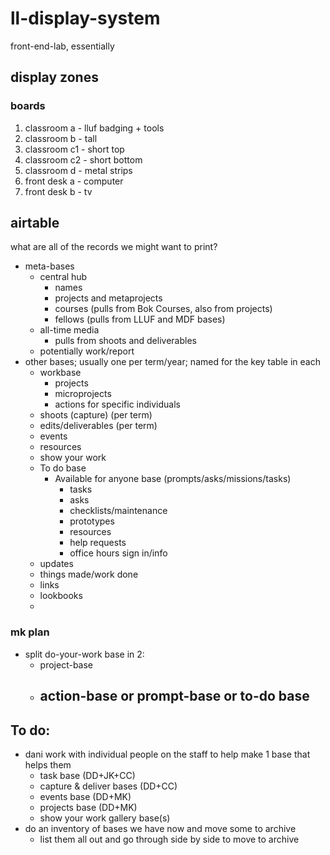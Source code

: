 # ll-display-system

front-end-lab, essentially

## display zones

### boards
1. classroom a - lluf badging + tools
2. classroom b - tall 
3. classroom c1 - short top
4. classroom c2 - short bottom
5. classroom d - metal strips
6. front desk a - computer
7. front desk b - tv


## airtable




what are all of the records we might want to print?

- meta-bases
    - central hub 
        - names
        - projects and metaprojects
        - courses (pulls from Bok Courses, also from projects)
        - fellows (pulls from LLUF and MDF bases)
    - all-time media
        - pulls from shoots and deliverables
    - potentially work/report
- other bases; usually one per term/year; named for the key table in each
    - workbase
        - projects
        - microprojects
        - actions for specific individuals
    - shoots (capture) (per term)
    - edits/deliverables (per term)
    - events
    - resources
    - show your work
    - To do base
        - Available for anyone base (prompts/asks/missions/tasks)
            - tasks
            - asks
            - checklists/maintenance
            - prototypes
            - resources
            - help requests
            - office hours sign in/info
    - updates
    - things made/work done
    - links
    - lookbooks
    - 

### mk plan

- split do-your-work base in 2:
    - project-base
    - action-base or prompt-base or to-do base
        - 


## To do:
* dani work with individual people on the staff to help make 1 base that helps them
    * task base (DD+JK+CC)
    * capture & deliver bases (DD+CC)
    * events base (DD+MK)
    * projects base (DD+MK)
    * show your work gallery base(s) 
* do an inventory of bases we have now and move some to archive
    * list them all out and go through side by side to move to archive